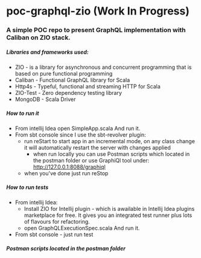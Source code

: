 # poc-graphql-zio (Work In Progress)

### A simple POC repo to present GraphQL implementation with Caliban on ZIO stack.

##### Libraries and frameworks used:
* ZIO - is a library for asynchronous and concurrent programming that is based on pure functional programming
* Caliban - Functional GraphQL library for Scala
* Http4s - Typeful, functional and streaming HTTP for Scala
* ZIO-Test - Zero dependency testing library
* MongoDB - Scala Driver

##### How to run it 
* From intellij Idea open SimpleApp.scala And run it.
* From sbt console since I use the sbt-revolver plugin:
  * run reStart to start app in an incremental mode, on any class change it will automatically restart the server with changes applied
    * when run locally you can use Postman scripts which located in the postman folder or use GraphiQl tool under: http://127.0.0.1:8088/graphiql
  * when you've done just run reStop

##### How to run tests
* From intellij Idea:
  * Install ZIO for Intellij plugin - which is awailable in Intellij Idea plugins marketplace for free. It gives you an integrated test runner plus lots of flavours for refactoring.
  * open GraphQLExecutionSpec.scala And run it.
* From sbt console - just run test

##### Postman scripts located in the postman folder
